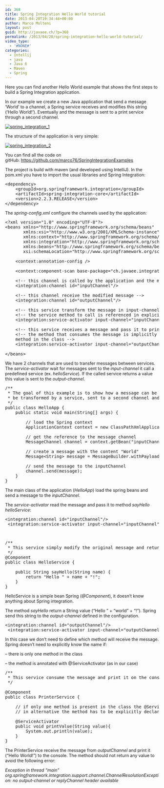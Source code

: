 ```yaml
---
id: 368
title: Spring Integration Hello World tutorial
date: 2013-04-20T19:34:44+00:00
author: Marco Molteni
layout: post
guid: http://javaee.ch/?p=368
permalink: /2013/04/20/spring-integration-hello-world-tutorial/
video_type:
  - '#NONE#'
categories:
  - Intellij
  - java
  - Java 6
  - Maven
  - Spring
---
```

Here you can find another Hello World example that shows the first steps to build a Spring Integration application.

In our example we create a new Java application that send a message &#8216;World&#8217; to a channel, a Spring service receives and modifies this string (&#8216;Hello World!&#8217;). Eventually and the message is sent to a print service through a second channel.

[<img class="alignnone size-medium wp-image-369" alt="spring_integration_1" src="https://i2.wp.com/javaee.ch/wp-content/uploads/2013/04/spring_integration_1.png?resize=300%2C145" data-recalc-dims="1" />](https://i2.wp.com/javaee.ch/wp-content/uploads/2013/04/spring_integration_1.png)

The structure of the application is very simple:

[<img class="alignnone size-medium wp-image-373" alt="spring_integration_2" src="https://i2.wp.com/javaee.ch/wp-content/uploads/2013/04/spring_integration_2.png?resize=300%2C224" data-recalc-dims="1" />](https://i2.wp.com/javaee.ch/wp-content/uploads/2013/04/spring_integration_2.png)

You can find all the code on gitHub: <a title="https://github.com/marco76/SpringIntegrationExamples" href="https://github.com/marco76/SpringIntegrationExamples" target="_blank">https://github.com/marco76/SpringIntegrationExamples</a>

The project is build with maven (and developed using IntelliJ). In the pom.xml you have to import the usual libraries and Spring Integration:

<pre class="brush: xml; title: ; notranslate" title="">&lt;dependency&gt;
    &lt;groupId&gt;org.springframework.integration&lt;/groupId&gt;
    &lt;artifactId&gt;spring-integration-core&lt;/artifactId&gt;
    &lt;version&gt;2.2.3.RELEASE&lt;/version&gt;
&lt;/dependency&gt;
</pre>

The _spring-config.xml_ configure the channels used by the application:

<pre class="brush: xml; title: ; notranslate" title="">&lt;?xml version="1.0" encoding="UTF-8"?&gt;
&lt;beans xmlns="http://www.springframework.org/schema/beans"
       xmlns:xsi="http://www.w3.org/2001/XMLSchema-instance"
       xmlns:context="http://www.springframework.org/schema/context"
       xmlns:integration="http://www.springframework.org/schema/integration"
       xmlns:beans="http://www.springframework.org/schema/beans"
       xsi:schemaLocation="http://www.springframework.org/schema/beans http://www.springframework.org/schema/beans/spring-beans.xsd http://www.springframework.org/schema/context http://www.springframework.org/schema/context/spring-context.xsd http://www.springframework.org/schema/integration http://www.springframework.org/schema/integration/spring-integration.xsd"&gt;

    &lt;context:annotation-config /&gt;

    &lt;context:component-scan base-package="ch.javaee.integration.example.helloWorld"/&gt;

    &lt;!-- this channel is called by the application and the message is passed to it --&gt;
    &lt;integration:channel id="inputChannel"/&gt;

    &lt;!-- this channel receive the modified message --&gt;
    &lt;integration:channel id="outputChannel"/&gt;

    &lt;!-- this service transform the message in input-channel and send the result to output-channel --&gt;
    &lt;!-- the service method to call is referenced in explicitly --&gt;
    &lt;integration:service-activator input-channel="inputChannel" ref="helloService" method="sayHello" output-channel="outputChannel"/&gt;

    &lt;!-- this service receives a message and pass it to printerService --&gt;
    &lt;!-- the method that consumes the message is implicitly defined by the @ServiceActivator annotation or it should be the only
    method in the class --&gt;
    &lt;integration:service-activator input-channel="outputChannel" ref="printerService"/&gt;

&lt;/beans&gt;
</pre>

We have 2 channels that are used to transfer messages between services. The _service-activator_ wait for messages sent to the _input-channel_ it call a predefined service (ex. _helloService_). If the called service returns a value this value is sent to the _output-channel_.

<pre class="brush: java; title: ; notranslate" title="">/**
 * The goal of this example is to show how a message can be sent to one input channel,
 * be transformed by a service, sent to a second channel and consumed by a second service
 */
public class HelloApp {
    public static void main(String[] args) {

        // load the Spring context
        ApplicationContext context = new ClassPathXmlApplicationContext("spring-config.xml");

        // get the reference to the message channel
        MessageChannel channel = context.getBean("inputChannel", MessageChannel.class);

        // create a message with the content "World"
        Message&lt;String&gt; message = MessageBuilder.withPayload("World").build();

        // send the message to the inputChannel
        channel.send(message);
    }
}
</pre>

The main class of the application (_HelloApp_) load the spring beans and send a message to the _inputChannel_.
  
The _service-activator_ read the message and pass it to method _sayHello_ _helloService_:

<pre class="brush: xml; title: ; notranslate" title="">&lt;integration:channel id="inputChannel"/&gt;
 &lt;integration:service-activator input-channel="inputChannel" ref="helloService" method="sayHello" output-channel="outputChannel"/&gt;
</pre>

&nbsp;

<pre class="brush: java; title: ; notranslate" title="">/**
 * This service simply modify the original message and return the new message
 */
@Component
public class HelloService {

    public String sayHello(String name) {
        return "Hello " + name + "!";
    }
}
</pre>

HelloService is a simple bean Spring (_@Component_), it doesn&#8217;t know anything about Spring integration.
  
The method _sayHello_ return a String value (&#8220;Hello &#8221; + &#8220;world&#8221; + &#8220;!&#8221;). Spring send this string to the _output-channel_ defined in the configuration.

<pre class="brush: xml; title: ; notranslate" title="">&lt;integration:channel id="outputChannel"/&gt;
 &lt;integration:service-activator input-channel="outputChannel" ref="printerService"/&gt;
</pre>

In this case we don&#8217;t need to define which method will receive the message. Spring doesn&#8217;t need to explicitly know the name if:
  
&#8211; there is only one method in the class
  
&#8211; the method is annotated with @ServiceActivator (as in our case)

<pre class="brush: java; title: ; notranslate" title="">/**
 * This service consume the message and print it on the console
 */

@Component
public class PrinterService {

    // if only one method is present in the class the @ServiceActivator is not necessary
    // in alternative the method has to be explicitly declared in the configuration

    @ServiceActivator
    public void printValue(String value){
        System.out.println(value);
    }
}
</pre>

The PrinterService receive the message from _outputChannel_ and print it (&#8220;Hello World!&#8221;) to the console. The method should not return any value to avoid the following error:
  
_Exception in thread &#8220;main&#8221; org.springframework.integration.support.channel.ChannelResolutionException: no output-channel or replyChannel header available_